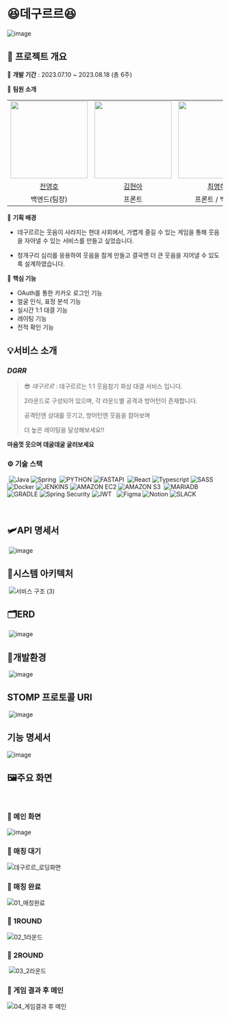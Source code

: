 # 😆데구르르😆

![image](https://github.com/TEAM-DGRR/dgrr/assets/88870452/34ccc1e0-c7fa-4867-b338-cc3ed0af7c40)

## 📅 프로젝트 개요

🥕 **개발 기간** : 2023.07.10 ~ 2023.08.18 (총 6주)

🥕 **팀원 소개**

<table>
    <tr>
        <td><img src="https://avatars.githubusercontent.com/u/108070719?v=4" width="180"></td>
        <td><img src="https://avatars.githubusercontent.com/u/122499274?v=4" width="180"></td>
        <td><img src="https://avatars.githubusercontent.com/lunartown" width="180"></td>
        <td><img src="https://avatars.githubusercontent.com/u/88870452?v=4" width="180"></td>
        <td><img src="https://avatars.githubusercontent.com/u/73294363?v=4" width="180"></td>
        <td><img src="https://avatars.githubusercontent.com/u/76903093?v=4" width="180"></td>
    </tr>
    <tr align=center>
        <td><a href='https://github.com/youngho9999'>전영호</a></td>
        <td><a href='https://github.com/hyuna333'>김현아</a></td>
        <td><a href='https://github.com/lunartown'>최명하</a></td>
        <td><a href='https://github.com/andbeyond0331'>박미정</a></td>
        <td><a href='https://github.com/yeeeooonn'>이수연</a></td>
        <td><a href='https://github.com/itsdangerous'>이승규</a></td>
    </tr>
    <tr align=center>
        <td>백엔드(팀장)</td>
        <td>프론트</td>
        <td>프론트 / 백엔드</td>
        <td>백엔드</td>
        <td>백엔드</td>
        <td>백엔드</td>
    </tr>
</table>

🥕 **기획 배경**

- 데구르르는 웃음이 사라지는 현대 사회에서, 가볍게 즐길 수 있는 게임을 통해 웃음을 자아낼 수 있는 서비스를 만들고 싶었습니다.

- 청개구리 심리를 응용하여 웃음을 참게 만들고 결국엔 더 큰 웃음을 지어낼 수 있도록 설계하였습니다.
  ​
  <br>

🥕 **핵심 기능**

- OAuth를 통한 카카오 로그인 기능
- 얼굴 인식, 표정 분석 기능
- 실시간 1:1 대결 기능
- 레이팅 기능
- 전적 확인 기능

## 💡서비스 소개

### _DGRR_

> 😎 _데구르르_ :
> 데구르르는 1:1 웃음참기 화상 대결 서비스 입니다.
>
> 2라운드로 구성되어 있으며, 각 라운드별 공격과 방어턴이 존재합니다.
>
> 공격턴엔 상대를 웃기고, 방어턴엔 웃음을 참아보며
>
> 더 높은 레이팅을 달성해보세요!!

**마음껏 웃으며 데굴데굴 굴러보세요**

### ⚙️ 기술 스택

​
![Java](https://img.shields.io/badge/Java-ED8B00?style=for-the-badge&logo=openjdk&logoColor=white)
![Spring](https://img.shields.io/badge/Spring-6DB33F.svg?&style=for-the-badge&logo=Spring&logoColor=white)
​
![PYTHON](https://img.shields.io/badge/Python-3776AB.svg?style=for-the-badge&logo=Python&logoColor=white)
![FASTAPI](https://img.shields.io/badge/FastAPI-009688.svg?style=for-the-badge&logo=FastAPI&logoColor=white)
​
![React](https://img.shields.io/badge/React-20232A?style=for-the-badge&logo=react&logoColor=61DAFB)
![Typescript](https://img.shields.io/badge/Typescript-3178C6?style=for-the-badge&logo=Typescript&logoColor=white)
![SASS](https://img.shields.io/badge/Sass-CC6699?style=for-the-badge&logo=Sass&logoColor=white)
​
![Docker](https://img.shields.io/badge/Docker-2496ED?style=for-the-badge&logo=Docker&logoColor=white)
![JENKINS](https://img.shields.io/badge/Jenkins-D24939.svg?style=for-the-badge&logo=Jenkins&logoColor=white)
![AMAZON EC2](https://img.shields.io/badge/Amazon%20EC2-FF9900.svg?style=for-the-badge&logo=Amazon-EC2&logoColor=white)
![AMAZON S3](https://img.shields.io/badge/Amazon%20S3-569A31.svg?style=for-the-badge&logo=Amazon-S3&logoColor=white)
​
![MARIADB](https://img.shields.io/badge/mariaDB-003545?style=for-the-badge&logo=mariaDB&logoColor=white)
![GRADLE](https://img.shields.io/badge/gradle-02303A?style=for-the-badge&logo=gradle&logoColor=white)
![Spring Security](https://img.shields.io/badge/Spring%20Security-6DB33F.svg?&style=for-the-badge&logo=Spring%20Security&logoColor=white)
![JWT](https://img.shields.io/badge/JWT-000000?style=for-the-badge&logo=JSON%20web%20tokens&logoColor=white)
​
​
![Figma](https://img.shields.io/badge/Figma-F24E1E.svg?&style=for-the-badge&logo=Figma&logoColor=white)
![Notion](https://img.shields.io/badge/Notion-000000.svg?&style=for-the-badge&logo=Notion&logoColor=white)
![SLACK](https://img.shields.io/badge/Slack-4A154B.svg?style=for-the-badge&logo=Slack&logoColor=white)
​

​

## 🛩API 명세서

​
![image](https://github.com/TEAM-DGRR/dgrr/assets/88870452/4c2055aa-b076-41a7-8dbb-0058e949cd06)
​

## 📂시스템 아키텍처

​
![서비스 구조 (3)](https://github.com/TEAM-DGRR/dgrr/assets/88870452/5feb9148-cd78-480d-b0f9-6f5791c9aedd)
​

## 🗂️ERD

​
![image](https://github.com/TEAM-DGRR/dgrr/assets/88870452/ba3cb299-0311-404d-a0e9-e89528db496d)
​

## 📂개발환경

​
![image](https://github.com/TEAM-DGRR/dgrr/assets/88870452/64ceba7a-8af0-4280-aa80-86df9ff7e8f3)

## STOMP 프로토콜 URI

​
![image](https://github.com/TEAM-DGRR/dgrr/assets/88870452/fc2827df-4cd5-4cee-a565-165407710bd5)
​
​

## 기능 명세서

![image](https://github.com/TEAM-DGRR/dgrr/assets/88870452/a86ca2a4-fe38-4382-a93c-c133dbf10bdc)

## 🖼주요 화면

​

### 🌟 메인 화면

![image](https://github.com/TEAM-DGRR/dgrr/assets/88870452/5c0f6ded-6bd5-4e7a-8a01-862404c94672)
​

### 🌟 매칭 대기

![데구르르_로딩화면](https://github.com/TEAM-DGRR/dgrr/assets/88870452/5f8c3adf-ac43-457c-af7a-7be726bb5bf8)
​
​

### 🌟 매칭 완료

![01_매칭완료](https://github.com/TEAM-DGRR/dgrr/assets/88870452/197a0976-7a1e-479f-ae2c-87fee4f1d975)
​

### 🌟 1ROUND

![02_1라운드](https://github.com/TEAM-DGRR/dgrr/assets/88870452/d8921240-c8b2-4413-bc09-f233519bf07a)
​

### 🌟 2ROUND

​
![03_2라운드](https://github.com/TEAM-DGRR/dgrr/assets/88870452/c4db14b3-0a6e-49b9-b04c-765a1f613675)
​

### 🌟 게임 결과 후 메인

![04_게임결과 후 메인](https://github.com/TEAM-DGRR/dgrr/assets/88870452/00c9d549-abf0-4b6f-9e0d-a559935ec346)
​
